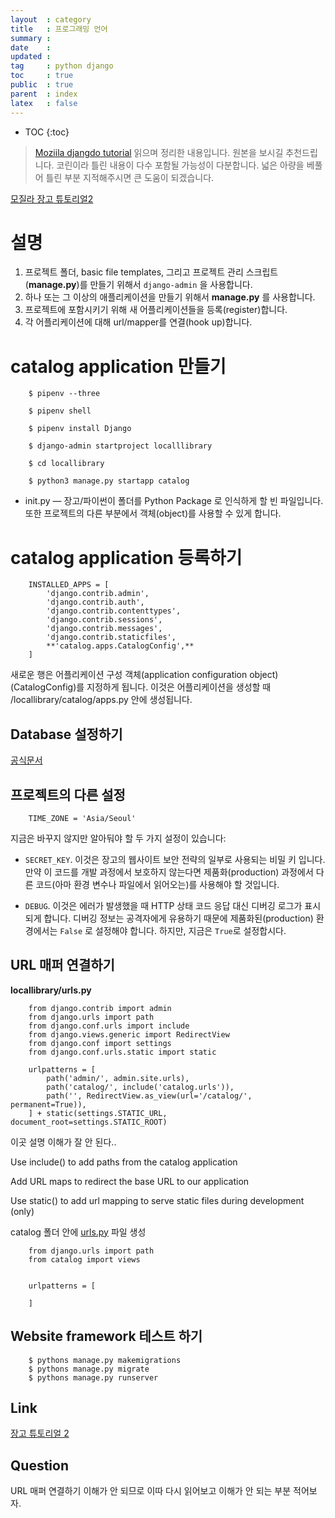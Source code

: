 ```yaml
---
layout  : category
title   : 프로그래밍 언어
summary :
date    : 
updated : 
tag     : python django
toc     : true
public  : true
parent  : index
latex   : false
---
```

* TOC
{:toc}

> [Moziila djangdo tutorial](https://developer.mozilla.org/ko/docs/Learn/Server-side/Django/Introduction) 읽으며 정리한 내용입니다. 원본을 보시길 추천드립니다. 코린이라 틀린 내용이 다수 포함될 가능성이 다분합니다. 넓은 아량을 베풀어 틀린 부분 지적해주시면 큰 도움이 되겠습니다.

[모질라 장고 튜토리얼2](https://developer.mozilla.org/ko/docs/Learn/Server-side/Django/skeleton_website)

# 설명

1. 프로젝트 폴더, basic file templates, 그리고 프로젝트 관리 스크립트 (**manage.py**)를 만들기 위해서 `django-admin` 을 사용합니다.
2. 하나 또는 그 이상의 애플리케이션을 만들기 위해서 **manage.py** 를 사용합니다.
3. 프로젝트에 포함시키기 위해 새 어플리케이션들을 등록(register)합니다.
4. 각 어플리케이션에 대해 url/mapper를 연결(hook up)합니다.

# catalog application 만들기
```
    $ pipenv --three
    
    $ pipenv shell
    
    $ pipenv install Django
    
    $ django-admin startproject localllibrary
    
    $ cd locallibrary
    
    $ python3 manage.py startapp catalog
```    

* init.py — 장고/파이썬이 폴더를 Python Package 로 인식하게 할 빈 파일입니다. 또한 프로젝트의 다른 부분에서 객체(object)를 사용할 수 있게 합니다.

# catalog application 등록하기
```
    INSTALLED_APPS = [
        'django.contrib.admin',
        'django.contrib.auth',
        'django.contrib.contenttypes',
        'django.contrib.sessions',
        'django.contrib.messages',
        'django.contrib.staticfiles',
        **'catalog.apps.CatalogConfig',** 
    ]
```
새로운 행은 어플리케이션 구성 객체(application configuration object) (CatalogConfig)를 지정하게 됩니다. 이것은 어플리케이션을 생성할 때 /locallibrary/catalog/apps.py 안에 생성됩니다.

## Database 설정하기

[공식문서](https://docs.djangoproject.com/en/3.0/ref/databases/)

## 프로젝트의 다른 설정
```
    TIME_ZONE = 'Asia/Seoul'
```
지금은 바꾸지 않지만 알아둬야 할 두 가지 설정이 있습니다:

- `SECRET_KEY`. 이것은 장고의 웹사이트 보안 전략의 일부로 사용되는 비밀 키 입니다. 만약 이 코드를 개발 과정에서 보호하지 않는다면 제품화(production) 과정에서 다른 코드(아마 환경 변수나 파일에서 읽어오는)를 사용해야 할 것입니다.

- `DEBUG`. 이것은 에러가 발생했을 때 HTTP 상태 코드 응답 대신 디버깅 로그가 표시되게 합니다. 디버깅 정보는 공격자에게 유용하기 때문에 제품화된(production) 환경에서는 `False` 로 설정해야 합니다. 하지만, 지금은 `True`로 설정합시다.

## URL 매퍼 연결하기

**locallibrary/urls.py**
```
    from django.contrib import admin
    from django.urls import path
    from django.conf.urls import include
    from django.views.generic import RedirectView
    from django.conf import settings
    from django.conf.urls.static import static
    
    urlpatterns = [
        path('admin/', admin.site.urls),
        path('catalog/', include('catalog.urls')),
        path('', RedirectView.as_view(url='/catalog/', permanent=True)),
    ] + static(settings.STATIC_URL, document_root=settings.STATIC_ROOT)
```
이곳 설명 이해가 잘 안 된다..

Use include() to add paths from the catalog application

Add URL maps to redirect the base URL to our application

Use static() to add url mapping to serve static files during development (only)

catalog 폴더 안에 [urls.py](http://urls.py) 파일 생성
```
    from django.urls import path
    from catalog import views
    
    
    urlpatterns = [
    
    ]
```
## Website framework 테스트 하기
```
    $ pythons manage.py makemigrations
    $ pythons manage.py migrate
    $ pythons manage.py runserver
```
## Link

[장고 튜토리얼 2]([https://developer.mozilla.org/ko/docs/Learn/Server-side/Django/skeleton_website](https://developer.mozilla.org/ko/docs/Learn/Server-side/Django/skeleton_website))

## Question

URL 매퍼 연결하기 이해가 안 되므로 이따 다시 읽어보고 이해가 안 되는 부분 적어보자.